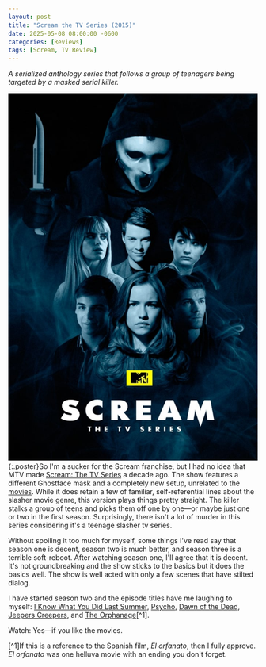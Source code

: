 ```yaml
---
layout: post
title: "Scream the TV Series (2015)"
date: 2025-05-08 08:00:00 -0600
categories: [Reviews]
tags: [Scream, TV Review]
---
```


*A serialized anthology series that follows a group of teenagers being targeted by a masked serial killer.*

![Scream TV Poster](/assets/2025/05/scream-tv-poster.jpg){:.poster}So I'm a sucker for the Scream franchise, but I had no idea that MTV made [Scream: The TV Series](https://www.imdb.com/title/tt3921180/) a decade ago. The show features a different Ghostface mask and a completely new setup, unrelated to the [movies](https://www.imdb.com/title/tt0117571/). While it does retain a few of familiar, self-referential lines about the slasher movie genre, this version plays things pretty straight. The killer stalks a group of teens and picks them off one by one—or maybe just one or two in the first season. Surprisingly, there isn't a lot of murder in this series considering it's a teenage slasher tv series.

Without spoiling it too much for myself, some things I've read say that season one is decent, season two is much better, and season three is a terrible soft-reboot. After watching season one, I'll agree that it is decent. It's not groundbreaking and the show sticks to the basics but it does the basics well. The show is well acted with only a few scenes that have stilted dialog.

I have started season two and the episode titles have me laughing to myself: [I Know What You Did Last Summer](https://www.imdb.com/title/tt0119345/), [Psycho](https://www.imdb.com/title/tt0054215/), [Dawn of the Dead](https://www.imdb.com/title/tt0077402/), [Jeepers Creepers](https://www.imdb.com/title/tt0263488/), and [The Orphanage](https://www.imdb.com/title/tt0464141/)[^1].

Watch: Yes—if you like the movies.

[^1]If this is a reference to the Spanish film, *El orfanato*, then I fully approve. *El orfanato* was one helluva movie with an ending you don't forget.
